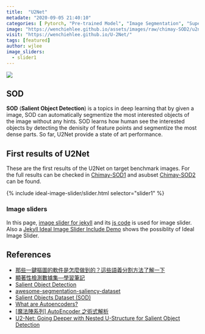 ```yaml
---
title:  "U2Net"
metadate: "2020-09-05 21:40:10"
categories: [ Pytorch, "Pre-trained Model", "Image Segmentation", "Supervised Learning" ]
image: "https://wenchiehlee.github.io/assets/images/raw/chimay-SOD2/u2net/14.jpg.png"
visit: "https://wenchiehlee.github.io/U-2Net/"
tags: [featured]
author: wjlee
image_sliders:
  - slider1
---
```


[![](http://cdn-0.plantuml.com/plantuml/png/VLBDRjim3BxxAJJi5g136spt9jsA5UtIO2bsMNTW9SPH7OaQHJVEsu-2ciJO8JT_F_n4axpE0Yp1HnSWDHzaWm6DqBvPTJucO0WcuzyUeyKPC-sUDjvs4NCsLqq-MfQQuQrF46K9pldOcYyZUKx3WRww7F5WXNWb-oqQs66cW2Fn0LkCRaxia4-lNZRDvFT7OeWj_Z6pksOoWZSKKY_8vfVFdg9g4tCNe2r_P9vZ_NnISruJ1sGrg6C7VjrF1wEem3bAYUXJjh15BLEl0POTSNVEylb-zDujWlHSf6-3C5YfxQZ--FAALen3mIEhz0yOpEFDp-enjs3HRA4iXJiD-TzTz81vymxN2YyW-K-lkGRCoUtFrIyfOqIfgC8BY3w041_85yr8VdYRriZlcdOkikX9SnIUDbAdeUuLjW6ZmB7WP5bC5xMJCNcFUqDrKiyn9nBHupbC7spNClNHgSOOw0ssAfssF-kTfy8iwX8UDBElVIGcgsTKmynN46YkCRht-_y7)](http://www.plantuml.com/plantuml/uml/VLBDRjim3BxxAJJi5g136spt9jsA5UtIO2bsMNTW9SPH7OaQHJVEsu-2ciJO8JT_F_n4axpE0Yp1HnSWDHzaWm6DqBvPTJucO0WcuzyUeyKPC-sUDjvs4NCsLqq-MfQQuQrF46K9pldOcYyZUKx3WRww7F5WXNWb-oqQs66cW2Fn0LkCRaxia4-lNZRDvFT7OeWj_Z6pksOoWZSKKY_8vfVFdg9g4tCNe2r_P9vZ_NnISruJ1sGrg6C7VjrF1wEem3bAYUXJjh15BLEl0POTSNVEylb-zDujWlHSf6-3C5YfxQZ--FAALen3mIEhz0yOpEFDp-enjs3HRA4iXJiD-TzTz81vymxN2YyW-K-lkGRCoUtFrIyfOqIfgC8BY3w041_85yr8VdYRriZlcdOkikX9SnIUDbAdeUuLjW6ZmB7WP5bC5xMJCNcFUqDrKiyn9nBHupbC7spNClNHgSOOw0ssAfssF-kTfy8iwX8UDBElVIGcgsTKmynN46YkCRht-_y7)

## SOD

**SOD** (**Salient Object Detection**) is a topics in deep learning that by given a image, SOD can automatically segmentize the most interested objects of the image without any hints. SOD learns how human see the interested objects by detecting the denisity of feature points and segmentize the most dense parts. So far, U2Net provide a state of art performance.

## First results of U2Net

These are the first results of the U2Net on target benchmark images. For the full results can be checked in [Chimay-SOD1](http://dlc.barco.com:9980/s/m6dwLSan8M97YgW) and asubset [Chimay-SOD2](http://dlc.barco.com:9980/s/MCgKtzXcqPq2r3Q) can be found.

<body>
  <!-- add slider property on _data/sliders.yml -->
  {% include ideal-image-slider/slider.html selector="slider1" %}
</body>

### Image sliders

In this page, [image slider for jekyll](https://github.com/jekylltools/jekyll-ideal-image-slider) and its [js code](https://github.com/Codeinwp/Ideal-Image-Slider-JS) is used for image slider. 
Also a [Jekyll Ideal Image Slider Include Demo](https://github.com/jekylltools/jekyll-ideal-image-slider-include/tree/gh-pages) shows the possiblity of Ideal Image Slider.


## References
* [那些一鍵摳圖的軟件是怎麼做到的？這些語義分割方法了解一下](https://www.ctolib.com/topics-139156.html)
* [顯著性檢測數據集—學習筆記](https://blog.csdn.net/studyeboy/article/details/102383922)
* [Salient Object Detection](https://github.com/ArcherFMY/Paper_Reading_List/blob/master/Image-01-Salient-Object-Detection.md?tdsourcetag=s_pctim_aiomsg)
* [awesome-segmentation-saliency-dataset](https://github.com/lartpang/awesome-segmentation-saliency-dataset)
* [Salient Objects Dataset (SOD)](https://www.elderlab.yorku.ca/resources/salient-objects-dataset-sod/)
* [What are Autoencoders?](https://medium.com/ai-academy-taiwan/what-are-autoencoders-175b474d74d1)
* [[魔法陣系列] AutoEncoder 之術式解析](https://ithelp.ithome.com.tw/articles/10206869)
* [U2-Net: Going Deeper with Nested U-Structure for Salient Object Detection](https://arxiv.org/abs/2005.09007)